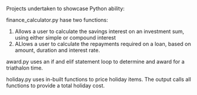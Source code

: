 Projects undertaken to showcase Python ability:

finance_calculator.py hase two functions:
1. Allows a user to calculate the savings interest on an investment sum, using either simple or compound interest
2. ALlows a user to calculate the repayments required on a loan, based on amount, duration and interest rate.

award.py uses an if and elif statement loop to determine and award for a triathalon time.

holiday.py uses in-built functions to price holiday items. The output calls all functions to provide a total holiday cost. 
